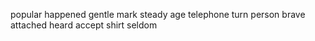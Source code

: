 popular happened gentle mark steady age telephone turn person brave attached heard accept shirt seldom